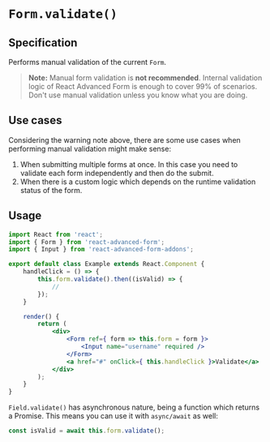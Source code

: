 # `Form.validate()`

## Specification

Performs manual validation of the current `Form`.

> **Note:** Manual form validation is **not recommended**. Internal validation logic of React Advanced Form is enough to cover 99% of scenarios. Don't use manual validation unless you know what you are doing.

## Use cases

Considering the warning note above, there are some use cases when performing manual validation might make sense:

1. When submitting multiple forms at once. In this case you need to validate each form independently and then do the submit.
2. When there is a custom logic which depends on the runtime validation status of the form.

## Usage

```jsx
import React from 'react';
import { Form } from 'react-advanced-form';
import { Input } from 'react-advanced-form-addons';

export default class Example extends React.Component {
    handleClick = () => {
        this.form.validate().then((isValid) => {
            //
        });
    }

    render() {
        return (
            <div>
                <Form ref={ form => this.form = form }>
                    <Input name="username" required />
                </Form>
                <a href="#" onClick={ this.handleClick }>Validate</a>
            </div>
        );
    }
}
```

`Field.validate()` has asynchronous nature, being a function which returns a Promise. This means you can use it with `async/await` as well:

```js
const isValid = await this.form.validate();
```



